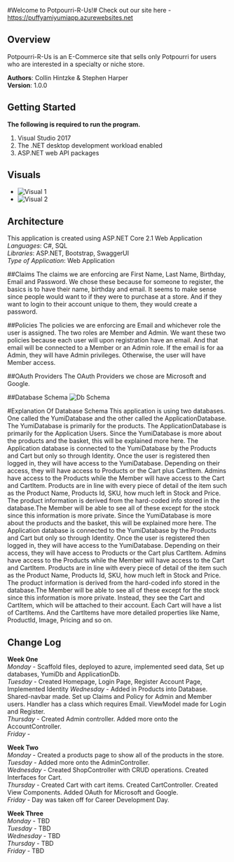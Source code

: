 #Welcome to Potpourri-R-Us!#
Check out our site here - https://puffyamiyumiapp.azurewebsites.net

## Overview
Potpourri-R-Us is an E-Commerce site that sells only Potpourri for users who are interested in a specialty or niche store.

**Authors**: Collin Hintzke & Stephen Harper<br />
**Version**: 1.0.0

## Getting Started
**The following is required to run the program.**
1. Visual Studio 2017 
2. The .NET desktop development workload enabled
3. ASP.NET web API packages

## Visuals
- ![Visual 1]()
- ![Visual 2]()

## Architecture
This application is created using ASP.NET Core 2.1 Web Application <br />
*Languages*: C#, SQL <br />
*Libraries*: ASP.NET, Bootstrap, SwaggerUI <br />
*Type of Application*: Web Application <br />

##Claims
The claims we are enforcing are First Name, Last Name, Birthday, Email and Password. We chose these because for someone to register, the basics is to have their name, birthday and email. It seems to make sense since people would want to if they were to purchase at a store. And if they want to login to their account unique to them, they would create a password.

##Policies
The policies we are enforcing are Email and whichever role the user is assigned. The two roles are Member and Admin. We want these two policies because each user will upon registration have an email. And that email will be connected to a Member or an Admin role. If the email is for aa Admin, they will have Admin privileges. Otherwise, the user will have Member access.

##OAuth Providers
The OAuth Providers we chose are Microsoft and Google.

##Database Schema
![Db Schema](~/asset/PotpourriDbSchema.jpg)

#Explanation Of Database Schema
This application is using two databases. One called the YumiDatabase and the other called the ApplicationDatabase. The YumiDatabase is primarily for the products. The ApplicationDatabase is primarily for the Application Users.
Since the YumiDatabase is more about the products and the basket, this will be explained more here. The Application database is connected to the YumiDatabase by the Products and Cart but only so through Identity. Once the user is registered then logged in, they will have access to the YumiDatabase. Depending on their access, they will have access to Products or the Cart plus CartItem. Admins have access to the Products while the Member will have access to the Cart and CartItem. Products are in line with every piece of detail of the item such as the Product Name, Products Id, SKU, how much left in Stock and Price.  The product information is derived from the hard-coded info stored in the database.The Member will be able to see all of these except for the stock since this information is more private.
Since the YumiDatabase is more about the products and the basket, this will be explained more here. The Application database is connected to the YumiDatabase by the Products and Cart but only so through Identity. Once the user is registered then logged in, they will have access to the YumiDatabase. 
Depending on their access, they will have access to Products or the Cart plus CartItem. Admins have access to the Products while the Member will have access to the Cart and CartItem. Products are in line with every piece of detail of the item such as the Product Name, Products Id, SKU, how much left in Stock and Price.  The product information is derived from the hard-coded info stored in the database.The Member will be able to see all of these except for the stock since this information is more private.
Instead, they see the Cart and CartItem, which will be attached to their account. Each Cart will have a list of CartItems. And the CartItems have more detailed properties like Name, ProductId, Image, Pricing and so on.

## Change Log
**Week One** <br />
*Monday* - Scaffold files, deployed to azure, implemented seed data, Set up databases, YumiDb and ApplicationDb.<br />
*Tuesday* - Created Homepage, Login Page, Register Account Page, Implemented Identity
*Wednesday* - Added in Products into Database. Shared-navbar made. Set up Claims and Policy for Admin and Member users. Handler has a class which requires Email. ViewModel made for Login and Register.<br /> 
*Thursday* - Created Admin controller. Added more onto the AccountController.<br />
*Friday* - <br />

**Week Two** <br />
*Monday* - Created a products page to show all of the products in the store.<br />
*Tuesday* - Added more onto the AdminController.<br />
*Wednesday* - Created ShopController with CRUD operations. Created Interfaces for Cart. <br />
*Thursday* - Created Cart with cart items. Created CartController. Created View Components. Added OAuth for Microsoft and Google.<br />
*Friday* - Day was taken off for Career Development Day.

**Week Three** <br />
*Monday* - TBD <br />
*Tuesday* - TBD <br />
*Wednesday* - TBD <br />
*Thursday* - TBD <br />
*Friday* - TBD <br />